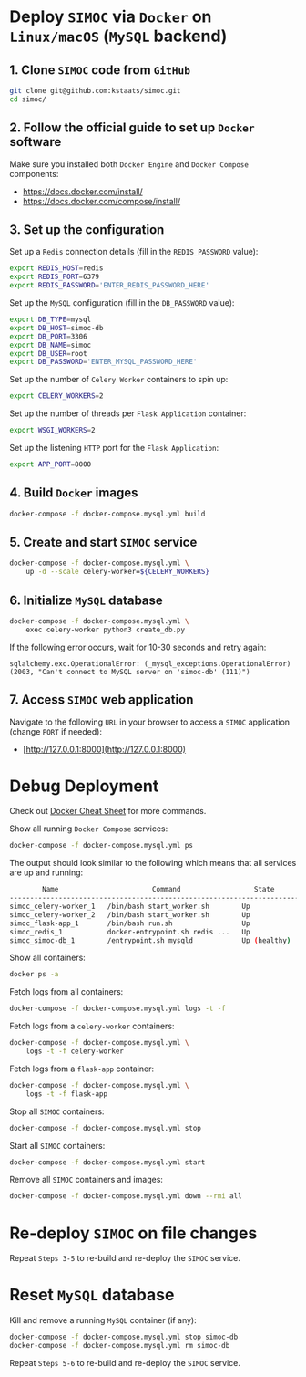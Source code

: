 # Deploy `SIMOC` via `Docker` on `Linux/macOS` (`MySQL` backend)

## 1. Clone `SIMOC` code from `GitHub`
```bash
git clone git@github.com:kstaats/simoc.git
cd simoc/
```

## 2. Follow the official guide to set up `Docker` software

Make sure you installed both `Docker Engine` and `Docker Compose` components:
- https://docs.docker.com/install/
- https://docs.docker.com/compose/install/

## 3. Set up the configuration

Set up a `Redis` connection details (fill in the `REDIS_PASSWORD` value):
```bash
export REDIS_HOST=redis
export REDIS_PORT=6379
export REDIS_PASSWORD='ENTER_REDIS_PASSWORD_HERE'
```

Set up the `MySQL` configuration (fill in the `DB_PASSWORD` value):
```bash
export DB_TYPE=mysql
export DB_HOST=simoc-db
export DB_PORT=3306
export DB_NAME=simoc
export DB_USER=root
export DB_PASSWORD='ENTER_MYSQL_PASSWORD_HERE'
```

Set up the number of `Celery Worker` containers to spin up:
```bash
export CELERY_WORKERS=2
```

Set up the number of threads per `Flask Application` container:
```bash
export WSGI_WORKERS=2
```

Set up the listening `HTTP` port for the `Flask Application`:
```bash
export APP_PORT=8000
```


## 4. Build `Docker` images
```bash
docker-compose -f docker-compose.mysql.yml build
```

## 5. Create and start `SIMOC` service
```bash
docker-compose -f docker-compose.mysql.yml \
    up -d --scale celery-worker=${CELERY_WORKERS}
```

## 6. Initialize `MySQL` database
```bash
docker-compose -f docker-compose.mysql.yml \
    exec celery-worker python3 create_db.py
```

If the following error occurs, wait for 10-30 seconds and retry again:
```
sqlalchemy.exc.OperationalError: (_mysql_exceptions.OperationalError) (2003, "Can't connect to MySQL server on 'simoc-db' (111)")
```

## 7. Access `SIMOC` web application
Navigate to the following `URL` in your browser to access a `SIMOC` application (change `PORT` if needed):
- [http://127.0.0.1:8000](http://127.0.0.1:8000)

# Debug Deployment
Check out [Docker Cheat Sheet](https://github.com/wsargent/docker-cheat-sheet) for more commands.

Show all running `Docker Compose` services:

```bash
docker-compose -f docker-compose.mysql.yml ps
```

The output should look similar to the following which means that all services are up and running:
```bash
        Name                       Command                  State                     Ports
---------------------------------------------------------------------------------------------------------
simoc_celery-worker_1   /bin/bash start_worker.sh        Up
simoc_celery-worker_2   /bin/bash start_worker.sh        Up
simoc_flask-app_1       /bin/bash run.sh                 Up             0.0.0.0:8000->8000/tcp
simoc_redis_1           docker-entrypoint.sh redis ...   Up             0.0.0.0:6379->6379/tcp
simoc_simoc-db_1        /entrypoint.sh mysqld            Up (healthy)   0.0.0.0:3306->3306/tcp, 33060/tcp
```

Show all containers:
```bash
docker ps -a
```

Fetch logs from all containers:
```bash
docker-compose -f docker-compose.mysql.yml logs -t -f
```

Fetch logs from a `celery-worker` containers:
```bash
docker-compose -f docker-compose.mysql.yml \
    logs -t -f celery-worker
```

Fetch logs from a `flask-app` container:
```bash
docker-compose -f docker-compose.mysql.yml \
    logs -t -f flask-app
```

Stop all `SIMOC` containers:
```bash
docker-compose -f docker-compose.mysql.yml stop
```

Start all `SIMOC` containers:
```bash
docker-compose -f docker-compose.mysql.yml start
```

Remove all `SIMOC` containers and images:
```bash
docker-compose -f docker-compose.mysql.yml down --rmi all
```

# Re-deploy `SIMOC` on file changes

Repeat `Steps 3-5` to re-build and re-deploy the `SIMOC` service.

# Reset `MySQL` database

Kill and remove a running `MySQL` container (if any):
```bash
docker-compose -f docker-compose.mysql.yml stop simoc-db
docker-compose -f docker-compose.mysql.yml rm simoc-db
```

Repeat `Steps 5-6` to re-build and re-deploy the `SIMOC` service.

